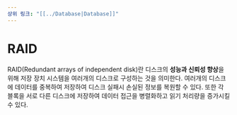 ```yaml
---
상위 링크: "[[../Database|Database]]"
---
```

# RAID
RAID(Redundant arrays of independent disk)란 디스크의 **성능과 신뢰성 향상**을 위해 저장 장치 시스템을 여러개의 디스크로 구성하는 것을 의미한다. 여러개의 디스크에 데이터를 중복하여 저장하여 디스크 실패시 손실된 정보를 복원할 수 있다. 또한 각 블록을 서로 다른 디스크에 저장하여 데이터 접근을 병렬화하고 읽기 처리량을 증가시킬 수 있다.
